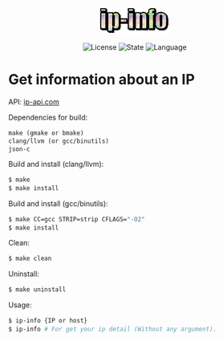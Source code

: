 <div align="center"><img src="https://github.com/siruidops/ip-info_c/raw/main/.tmp/text.gif"/>

![License](https://img.shields.io/badge/license-BSD-blue) ![State](https://img.shields.io/badge/state-developing-cyan) ![Language](https://img.shields.io/badge/language-C-purple)
</div>

# Get information about an IP
API: <a href="http://ip-api.com">ip-api.com</a> <br />

Dependencies for build:
```
make (gmake or bmake)
clang/llvm (or gcc/binutils)
json-c
```

Build and install (clang/llvm):
``` bash
$ make
$ make install
```

Build and install (gcc/binutils):
``` bash
$ make CC=gcc STRIP=strip CFLAGS="-O2"
$ make install
```

Clean:
``` bash
$ make clean
```

Uninstall:
``` bash
$ make uninstall
```

Usage:
``` bash
$ ip-info {IP or host}
$ ip-info # For get your ip detail (Without any argument).
```

